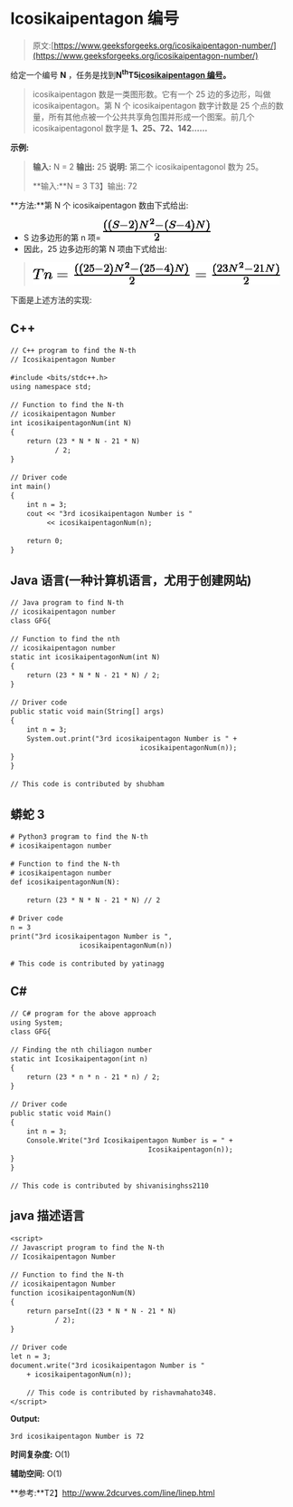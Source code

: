 # Icosikaipentagon 编号

> 原文:[https://www.geeksforgeeks.org/icosikaipentagon-number/](https://www.geeksforgeeks.org/icosikaipentagon-number/)

给定一个编号 **N** ，任务是找到**N<sup>th</sup>T5[icosikaipentagon 编号](https://en.wikipedia.org/wiki/List_of_polygons)。**

> icosikaipentagon 数是一类图形数。它有一个 25 边的多边形，叫做 icosikaipentagon。第 N 个 icosikaipentagon 数字计数是 25 个点的数量，所有其他点被一个公共共享角包围并形成一个图案。前几个 icosikaipentagonol 数字是 **1、25、72、142……**

**示例:**

> **输入:** N = 2
> **输出:** 25
> **说明:**
> 第二个 icosikaipentagonol 数为 25。
> 
> **输入:**N = 3
> T3】输出: 72

**方法:**第 N 个 icosikaipentagon 数由下式给出:

*   S 边多边形的第 n 项= ![\frac{((S - 2)N^2 - (S - 4)N)}{2}  ](img/2025e3c1b2909f7470669bf4a6a9e1c2.png "Rendered by QuickLaTeX.com")
*   因此，25 边多边形的第 N 项由下式给出:

> ![Tn =\frac{((25 - 2)N^2 - (25 - 4)N)}{2} =\frac{(23N^2 - 21N)}{2}  ](img/571a48285120bc6840dd978e15ab7d0c.png "Rendered by QuickLaTeX.com")

下面是上述方法的实现:

## C++

```
// C++ program to find the N-th
// Icosikaipentagon Number

#include <bits/stdc++.h>
using namespace std;

// Function to find the N-th
// icosikaipentagon Number
int icosikaipentagonNum(int N)
{
    return (23 * N * N - 21 * N)
           / 2;
}

// Driver code
int main()
{
    int n = 3;
    cout << "3rd icosikaipentagon Number is "
         << icosikaipentagonNum(n);

    return 0;
}
```

## Java 语言(一种计算机语言，尤用于创建网站)

```
// Java program to find N-th
// icosikaipentagon number
class GFG{

// Function to find the nth
// icosikaipentagon number
static int icosikaipentagonNum(int N)
{
    return (23 * N * N - 21 * N) / 2;
}

// Driver code
public static void main(String[] args)
{
    int n = 3;
    System.out.print("3rd icosikaipentagon Number is " +
                                icosikaipentagonNum(n));
}
}

// This code is contributed by shubham
```

## 蟒蛇 3

```
# Python3 program to find the N-th
# icosikaipentagon number

# Function to find the N-th
# icosikaipentagon number
def icosikaipentagonNum(N):

    return (23 * N * N - 21 * N) // 2

# Driver code
n = 3
print("3rd icosikaipentagon Number is ",
                 icosikaipentagonNum(n))

# This code is contributed by yatinagg   
```

## C#

```
// C# program for the above approach
using System;
class GFG{

// Finding the nth chiliagon number
static int Icosikaipentagon(int n)
{
    return (23 * n * n - 21 * n) / 2;
}

// Driver code
public static void Main()
{
    int n = 3;
    Console.Write("3rd Icosikaipentagon Number is = " +
                                  Icosikaipentagon(n));
}
}

// This code is contributed by shivanisinghss2110
```

## java 描述语言

```
<script>
// Javascript program to find the N-th
// Icosikaipentagon Number

// Function to find the N-th
// icosikaipentagon Number
function icosikaipentagonNum(N)
{
    return parseInt((23 * N * N - 21 * N)
           / 2);
}

// Driver code
let n = 3;
document.write("3rd icosikaipentagon Number is "
    + icosikaipentagonNum(n));

    // This code is contributed by rishavmahato348.
</script>
```

**Output:** 

```
3rd icosikaipentagon Number is 72
```

**时间复杂度:** O(1)

**辅助空间:** O(1)

**参考:**T2】http://www.2dcurves.com/line/linep.html